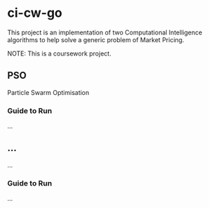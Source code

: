 # ci-cw-go
This project is an implementation of two Computational Intelligence algorithms to help solve a generic problem of Market Pricing.

NOTE: This is a coursework project.

## PSO
Particle Swarm Optimisation

### Guide to Run
...

## ...
...

### Guide to Run
...